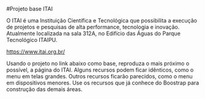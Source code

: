 #Projeto base ITAI

O ITAI é uma  Instituição Científica e Tecnológica que possibilita a execução de projetos e pesquisas de alta performance, tecnologia e inovação. Atualmente localizada na sala 312A, no Edifício das Águas do Parque Tecnológico ITAIPU.

https://www.itai.org.br/

Usando o projeto no link abaixo como base, reproduza o mais próximo o possível, a página do ITAI. Alguns recursos podem ficar idênticos, como o menu em telas grandes. Outros recursos ficarão parecidos, como o menu em dispositivos menores. Use os recursos que já conhece do Boostrap para construção das demais áreas. 

